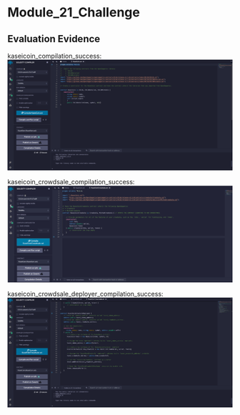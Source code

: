 # Module_21_Challenge

## Evaluation Evidence

kaseicoin_compilation_success:
![Input Data](./Screenshots/kaseicoin_compilation_success.png)


kaseicoin_crowdsale_compilation_success:
![Input Data](./Screenshots/kaseicoin_crowdsale_compilation_success.png)


kaseicoin_crowdsale_deployer_compilation_success:
![Input Data](./Screenshots/kaseicoin_crowdsale_deployer_compilation_success.png)